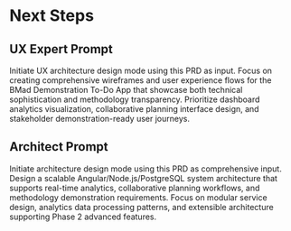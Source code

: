 # Next Steps

## UX Expert Prompt

Initiate UX architecture design mode using this PRD as input. Focus on creating comprehensive wireframes and user experience flows for the BMad Demonstration To-Do App that showcase both technical sophistication and methodology transparency. Prioritize dashboard analytics visualization, collaborative planning interface design, and stakeholder demonstration-ready user journeys.

## Architect Prompt

Initiate architecture design mode using this PRD as comprehensive input. Design a scalable Angular/Node.js/PostgreSQL system architecture that supports real-time analytics, collaborative planning workflows, and methodology demonstration requirements. Focus on modular service design, analytics data processing patterns, and extensible architecture supporting Phase 2 advanced features.
